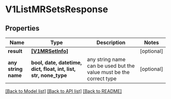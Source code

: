 # V1ListMRSetsResponse


## Properties
Name | Type | Description | Notes
------------ | ------------- | ------------- | -------------
**result** | [**[V1MRSetInfo]**](V1MRSetInfo.md) |  | [optional] 
**any string name** | **bool, date, datetime, dict, float, int, list, str, none_type** | any string name can be used but the value must be the correct type | [optional]

[[Back to Model list]](../README.md#documentation-for-models) [[Back to API list]](../README.md#documentation-for-api-endpoints) [[Back to README]](../README.md)


